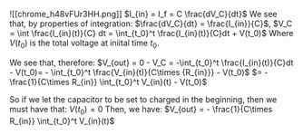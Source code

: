 ![[chrome_h48vFUr3HH.png]]
$I_{in} = I_f = C \frac{dV_C}{dt}$
We see that, by properties of integration:
$\frac{dV_C}{dt} = \frac{I_{in}}{C}$, $V_C = \int \frac{I_{in}(t)}{C} dt =  \int_{t_0}^t \frac{I_{in}(t)}{C}dt + V(t_0)$
Where $V(t_0)$ is the total voltage at iniital time $t_0$.

We see that, therefore:
$V_{out} = 0 - V_C = -\int_{t_0}^t \frac{I_{in}(t)}{C}dt - V(t_0)= - \int_{t_0}^t \frac{V_{in}(t)}{C\times {R_{in}}} - V(t_0)$
$= - \frac{1}{C\times R_{in}} \int_{t_0}^t V_{in}(t) - V(t_0)$

So if we let the capacitor to be set to charged in the beginning, then we must have that:
$V(t_0)=0$
Then, we have:
$V_{out} = - \frac{1}{C\times R_{in}} \int_{t_0}^t V_{in}(t)$ 





